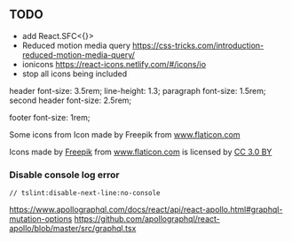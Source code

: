 ## TODO

- add React.SFC<{}>
- Reduced motion media query https://css-tricks.com/introduction-reduced-motion-media-query/
- ionicons https://react-icons.netlify.com/#/icons/io
- stop all icons being included

header
font-size: 3.5rem;
line-height: 1.3;
paragraph
font-size: 1.5rem;
second header
font-size: 2.5rem;

footer
font-size: 1rem;

Some icons from Icon made by Freepik from www.flaticon.com

<div>Icons made by <a href="http://www.freepik.com" title="Freepik">Freepik</a> from <a href="https://www.flaticon.com/" title="Flaticon">www.flaticon.com</a> is licensed by <a href="http://creativecommons.org/licenses/by/3.0/" title="Creative Commons BY 3.0" target="_blank">CC 3.0 BY</a></div>

### Disable console log error

```
// tslint:disable-next-line:no-console
```

https://www.apollographql.com/docs/react/api/react-apollo.html#graphql-mutation-options
https://github.com/apollographql/react-apollo/blob/master/src/graphql.tsx
